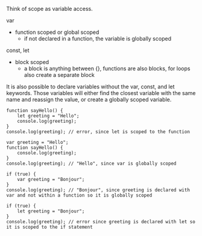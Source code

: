 Think of scope as variable access. 

var 
- function scoped or global scoped
    - if not declared in a function, the variable is globally scoped

const, let 
- block scoped
    - a block is anything between {}, functions are also blocks, for loops also create a separate block
    
It is also possible to declare variables without the var, const, and let keywords. Those variables will either find the closest variable with the same name and reassign the value, or create a globally scoped variable.

```
function sayHello() {
    let greeting = "Hello";
    console.log(greeting);
}
console.log(greeting); // error, since let is scoped to the function
```

```
var greeting = "Hello";
function sayHello() {
    console.log(greeting);
}
console.log(greeting); // "Hello", since var is globally scoped
```

```
if (true) {
    var greeting = "Bonjour";
}
console.log(greeting); // "Bonjour", since greeting is declared with var and not within a function so it is globally scoped
```

```
if (true) {
    let greeting = "Bonjour";
}
console.log(greeting); // error since greeting is declared with let so it is scoped to the if statement
```